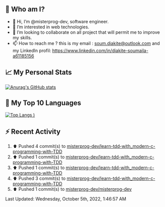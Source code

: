 ## **🔎 Who am I?**
- 👋 Hi, I’m @misterprog-dev, software engineer.
- 👀 I’m interested in web technologies.
- 💞️ I’m looking to collaborate on all project that will permit me to improve my skills.
- 📫 How to reach me ? this is my email : soum.diakite@outlook.com and my LinkedIn profil: https://www.linkedin.com/in/diakite-soumaila-a61185156


## **📈 My Personal Stats**
[![Anurag's GitHub stats](https://github-readme-stats.vercel.app/api?username=misterprog-dev&count_private=true&show_icons=true)](https://github.com/anuraghazra/github-readme-stats)

## **📣 My Top 10 Languages**
[![Top Langs](https://github-readme-stats.vercel.app/api/top-langs/?username=misterprog-dev&langs_count=10&layout=compact&hide=html,css&hide_title=true&&&show_icons=true)
)](https://github.com/anuraghazra/github-readme-stats)

## **⚡ Recent Activity**
<!--RECENT_ACTIVITY:start-->
1. ⬆️ Pushed 4 commit(s) to [misterprog-dev/learn-tdd-with_modern-c-programming-with-TDD](https://github.com/misterprog-dev/learn-tdd-with_modern-c-programming-with-TDD)
2. ⬆️ Pushed 1 commit(s) to [misterprog-dev/learn-tdd-with_modern-c-programming-with-TDD](https://github.com/misterprog-dev/learn-tdd-with_modern-c-programming-with-TDD)
3. ⬆️ Pushed 1 commit(s) to [misterprog-dev/learn-tdd-with_modern-c-programming-with-TDD](https://github.com/misterprog-dev/learn-tdd-with_modern-c-programming-with-TDD)
4. ⬆️ Pushed 3 commit(s) to [misterprog-dev/learn-tdd-with_modern-c-programming-with-TDD](https://github.com/misterprog-dev/learn-tdd-with_modern-c-programming-with-TDD)
5. ⬆️ Pushed 1 commit(s) to [misterprog-dev/misterprog-dev](https://github.com/misterprog-dev/misterprog-dev)
<!--RECENT_ACTIVITY:end-->
<!--RECENT_ACTIVITY:last_update-->
Last Updated: Wednesday, October 5th, 2022, 1:46:57 AM
<!--RECENT_ACTIVITY:last_update_end-->

<!---
misterprog-dev/misterprog-dev is a ✨ special ✨ repository because its `README.md` (this file) appears on your GitHub profile.
You can click the Preview link to take a look at your changes.
--->


